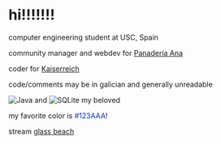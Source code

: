 # hi!!!!!!!

computer engineering student at USC, Spain

community manager and webdev for [Panadería Ana](panaderiaana.com)

coder for [Kaiserreich](https://en.wikipedia.org/wiki/Kaiserreich_(video_game))

code/comments may be in galician and generally unreadable

![Java](https://img.shields.io/badge/-Java-orange?style=flat&logo=java&logoColor=white) and ![SQLite](https://img.shields.io/badge/-SQLite-07405E?style=flat&logo=sqlite&logoColor=white) my beloved

my favorite color is <span style="color:#123AAA;">#123AAA</span>!  

stream [glass beach](https://open.spotify.com/track/0s4SBcxkhUzP14eFKrWdEC?si=c1a224cdefcd4ed3)
